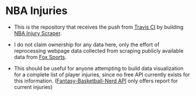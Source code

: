# NBA Injuries

- This is the repository that receives the push from [Travis CI](https://travis-ci.com/) by building [NBA Injury Scraper](https://github.com/p1ho/nba-injuries).

- I do not claim ownership for any data here, only the effort of reprocessing webpage data collected from scraping publicly available data from [Fox Sports](https://www.foxsports.com/nba/teams).

- This should be useful for anyone attempting to build data visualization for a complete list of player injuries, since no free API currently exists for this information. ([Fantasy-Basketball-Nerd API](https://www.fantasybasketballnerd.com/service/injuries/) only offers report for current injuries)
